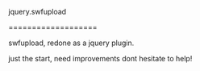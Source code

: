 jquery.swfupload

===================

swfupload, redone as a jquery plugin.

just the start, need improvements dont hesitate to help!
